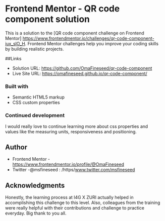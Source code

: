 # Frontend Mentor - QR code component solution

This is a solution to the [QR code component challenge on Frontend Mentor] https://www.frontendmentor.io/challenges/qr-code-component-iux_sIO_H. Frontend Mentor challenges help you improve your coding skills by building realistic projects. 
 
##Links

- Solution URL: https://github.com/OmaFineseed/qr-code-component
- Live Site URL:  https://omafineseed.github.io/qr-code-component/
 

### Built with

- Semantic HTML5 markup
- CSS custom properties
 

### Continued development
I would really love to continue learning more about css properties and values like the measuring units, responsiveness and positioning.
 

## Author
 
- Frontend Mentor - https://www.frontendmentor.io/profile/@OmaFineseed
- Twitter -@msfineseed :  /https/www.twitter.com/msfineseed

 

## Acknowledgments
Honestly, the learning process at I4G X ZURI actually helped in accomplishing this challenge to this level. Also, colleagues from the training were really helpful with their contributions and challenge to practice everyday. Big thank to you all. 